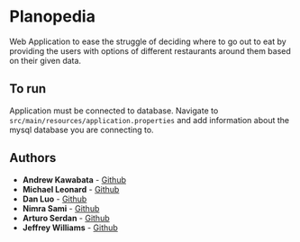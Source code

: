# Planopedia

Web Application to ease the struggle of deciding where to go out to eat by providing the users with options of different restaurants around them based on their given data.

## To run

Application must be connected to database. Navigate to `src/main/resources/application.properties` and add information about the mysql database you are connecting to.

## Authors


* **Andrew Kawabata** - [Github](https://github.com/andykawabata)
* **Michael Leonard** - [Github](https://github.com/mcleoar)
* **Dan Luo** - [Github](https://github.com/Ddan-X) 
* **Nimra Sami** - [Github](https://github.com/nimrasami)
* **Arturo Serdan** - [Github](https://github.com/aaserdan)
* **Jeffrey Williams** - [Github](https://github.com/jfwillia)
